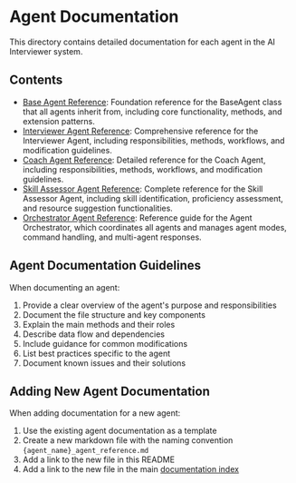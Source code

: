 # Agent Documentation

This directory contains detailed documentation for each agent in the AI Interviewer system.

## Contents

- [Base Agent Reference](base_agent_reference.md): Foundation reference for the BaseAgent class that all agents inherit from, including core functionality, methods, and extension patterns.
- [Interviewer Agent Reference](interviewer_agent_reference.md): Comprehensive reference for the Interviewer Agent, including responsibilities, methods, workflows, and modification guidelines.
- [Coach Agent Reference](coach_agent_reference.md): Detailed reference for the Coach Agent, including responsibilities, methods, workflows, and modification guidelines.
- [Skill Assessor Agent Reference](skill_assessor_agent_reference.md): Complete reference for the Skill Assessor Agent, including skill identification, proficiency assessment, and resource suggestion functionalities.
- [Orchestrator Agent Reference](orchestrator_agent_reference.md): Reference guide for the Agent Orchestrator, which coordinates all agents and manages agent modes, command handling, and multi-agent responses.

## Agent Documentation Guidelines

When documenting an agent:

1. Provide a clear overview of the agent's purpose and responsibilities
2. Document the file structure and key components
3. Explain the main methods and their roles
4. Describe data flow and dependencies
5. Include guidance for common modifications
6. List best practices specific to the agent
7. Document known issues and their solutions

## Adding New Agent Documentation

When adding documentation for a new agent:

1. Use the existing agent documentation as a template
2. Create a new markdown file with the naming convention `{agent_name}_agent_reference.md`
3. Add a link to the new file in this README
4. Add a link to the new file in the main [documentation index](../index.md) 